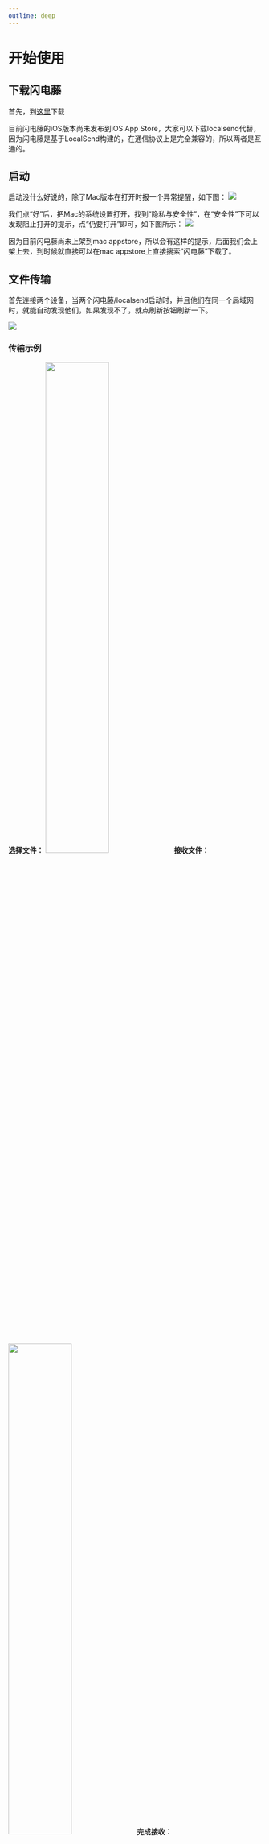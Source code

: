 ```yaml
---
outline: deep
---
```


# 开始使用

## 下载闪电藤
首先，到[这里](/download)下载

目前闪电藤的iOS版本尚未发布到iOS App Store，大家可以下载localsend代替，因为闪电藤是基于LocalSend构建的，在通信协议上是完全兼容的，所以两者是互通的。

## 启动

启动没什么好说的，除了Mac版本在打开时报一个异常提醒，如下图：
<img style="max-height: 300px;" src="https://cdn.zishu.life/docs/WX20231015-112810@2x.png">

我们点“好”后，把Mac的系统设置打开，找到“隐私与安全性”，在“安全性”下可以发现阻止打开的提示，点“仍要打开”即可，如下图所示：
<img style="max-height: 300px;" src="https://cdn.zishu.life/docs/WX20231015-112957@2x.png">

因为目前闪电藤尚未上架到mac appstore，所以会有这样的提示，后面我们会上架上去，到时候就直接可以在mac appstore上直接搜索“闪电藤”下载了。

## 文件传输

首先连接两个设备，当两个闪电藤/localsend启动时，并且他们在同一个局域网时，就能自动发现他们，如果发现不了，就点刷新按钮刷新一下。

<img style="max-height: 600px;" src="https://cdn.zishu.life/docs/1697341001831.jpg">

### 传输示例
**选择文件：**
<img style="width: 50%;" src="https://cdn.zishu.life/docs/trans-1.jpg">
**接收文件：**
<img style="width: 50%;" src="https://cdn.zishu.life/docs/trans-2.png">
**完成接收：**
<img style="width: 50%;" src="https://cdn.zishu.life/docs/trans-3.png">


### 传输历史
闪电藤和localsend不同的是，它以回话的形式，保留了与对应设备的传输历史，这样更方便查找已发送的内容，后续升级会考虑把发送历史也加上。

